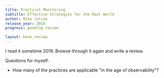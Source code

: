 ```yaml
---
title: Practical Monitoring
subtitle: Effective Strategies for the Real World
author: Mike Julian
release_year: 2018
progress: pending review

layout: book_review
---
```


I read it sometime 2019. Browse through it again and write a review.

Questions for myself:

- How many of the practices are applicable "in the age of observability"?
